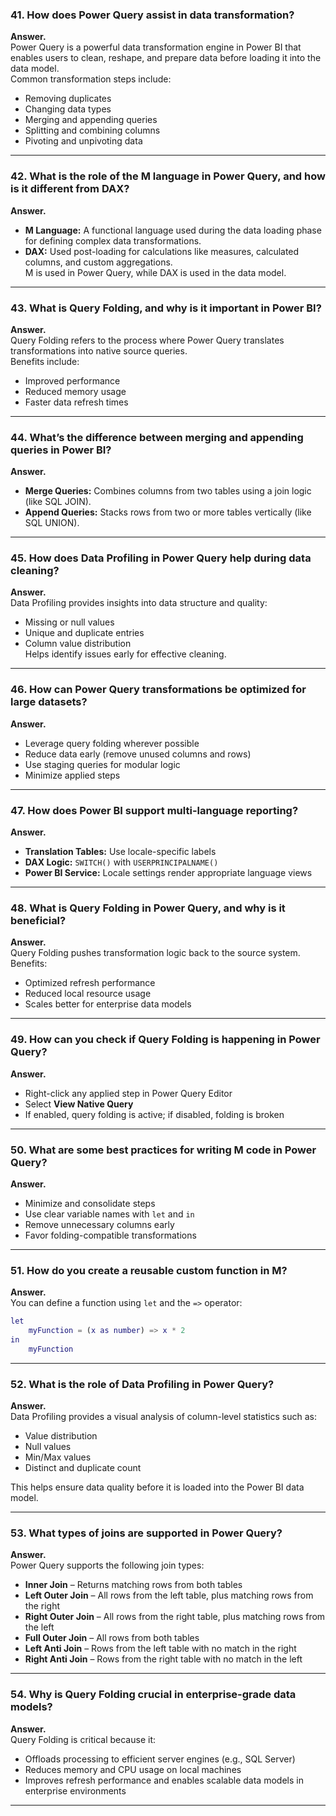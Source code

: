 ### 41. How does Power Query assist in data transformation?  
**Answer.**  
Power Query is a powerful data transformation engine in Power BI that enables users to clean, reshape, and prepare data before loading it into the data model.  
Common transformation steps include:  
- Removing duplicates  
- Changing data types  
- Merging and appending queries  
- Splitting and combining columns  
- Pivoting and unpivoting data  

---

### 42. What is the role of the M language in Power Query, and how is it different from DAX?  
**Answer.**  
- **M Language:** A functional language used during the data loading phase for defining complex data transformations.  
- **DAX:** Used post-loading for calculations like measures, calculated columns, and custom aggregations.  
M is used in Power Query, while DAX is used in the data model.

---

### 43. What is Query Folding, and why is it important in Power BI?  
**Answer.**  
Query Folding refers to the process where Power Query translates transformations into native source queries.  
Benefits include:  
- Improved performance  
- Reduced memory usage  
- Faster data refresh times  

---

### 44. What’s the difference between merging and appending queries in Power BI?  
**Answer.**  
- **Merge Queries:** Combines columns from two tables using a join logic (like SQL JOIN).  
- **Append Queries:** Stacks rows from two or more tables vertically (like SQL UNION).  

---

### 45. How does Data Profiling in Power Query help during data cleaning?  
**Answer.**  
Data Profiling provides insights into data structure and quality:  
- Missing or null values  
- Unique and duplicate entries  
- Column value distribution  
Helps identify issues early for effective cleaning.

---

### 46. How can Power Query transformations be optimized for large datasets?  
**Answer.**  
- Leverage query folding wherever possible  
- Reduce data early (remove unused columns and rows)  
- Use staging queries for modular logic  
- Minimize applied steps  

---

### 47. How does Power BI support multi-language reporting?  
**Answer.**  
- **Translation Tables:** Use locale-specific labels  
- **DAX Logic:** `SWITCH()` with `USERPRINCIPALNAME()`  
- **Power BI Service:** Locale settings render appropriate language views  

---

### 48. What is Query Folding in Power Query, and why is it beneficial?  
**Answer.**  
Query Folding pushes transformation logic back to the source system.  
Benefits:  
- Optimized refresh performance  
- Reduced local resource usage  
- Scales better for enterprise data models  

---

### 49. How can you check if Query Folding is happening in Power Query?  
**Answer.**  
- Right-click any applied step in Power Query Editor  
- Select **View Native Query**  
- If enabled, query folding is active; if disabled, folding is broken  

---

### 50. What are some best practices for writing M code in Power Query?  
**Answer.**  
- Minimize and consolidate steps  
- Use clear variable names with `let` and `in`  
- Remove unnecessary columns early  
- Favor folding-compatible transformations  

---

### 51. How do you create a reusable custom function in M?  
**Answer.**  
You can define a function using `let` and the `=>` operator:  
```m
let  
    myFunction = (x as number) => x * 2  
in  
    myFunction
```
---

### 52. What is the role of Data Profiling in Power Query?  
**Answer.**  
Data Profiling provides a visual analysis of column-level statistics such as:  
- Value distribution  
- Null values  
- Min/Max values  
- Distinct and duplicate count  

This helps ensure data quality before it is loaded into the Power BI data model.

---

### 53. What types of joins are supported in Power Query?  
**Answer.**  
Power Query supports the following join types:  
- **Inner Join** – Returns matching rows from both tables  
- **Left Outer Join** – All rows from the left table, plus matching rows from the right  
- **Right Outer Join** – All rows from the right table, plus matching rows from the left  
- **Full Outer Join** – All rows from both tables  
- **Left Anti Join** – Rows from the left table with no match in the right  
- **Right Anti Join** – Rows from the right table with no match in the left  

---

### 54. Why is Query Folding crucial in enterprise-grade data models?  
**Answer.**  
Query Folding is critical because it:  
- Offloads processing to efficient server engines (e.g., SQL Server)  
- Reduces memory and CPU usage on local machines  
- Improves refresh performance and enables scalable data models in enterprise environments  

---
